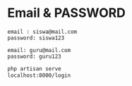 # Email & PASSWORD
```
email : siswa@mail.com
password: siswa123
```
```
email: guru@mail.com
password: guru123
```

```bash
php artisan serve
localhost:8000/login
```